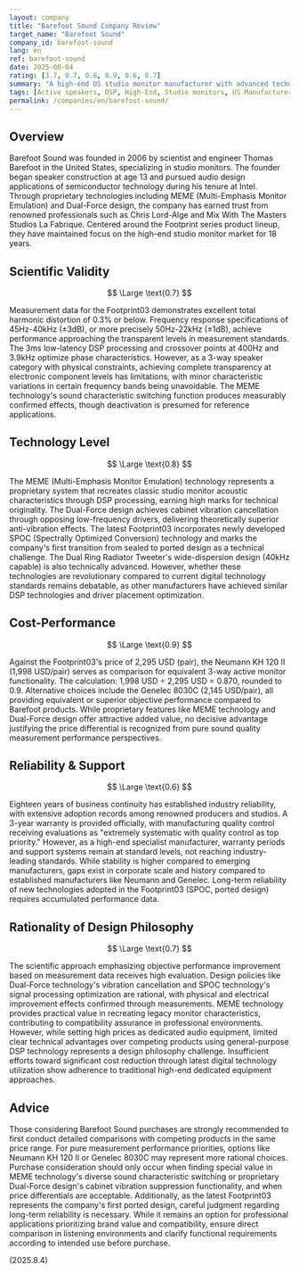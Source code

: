```yaml
---
layout: company
title: "Barefoot Sound Company Review"
target_name: "Barefoot Sound"
company_id: barefoot-sound
lang: en
ref: barefoot-sound
date: 2025-08-04
rating: [3.7, 0.7, 0.8, 0.9, 0.6, 0.7]
summary: "A high-end US studio monitor manufacturer with advanced technical capabilities. While MEME technology and Dual-Force design earn industry recognition, cost-performance is standard due to small price differences with alternatives."
tags: [Active speakers, DSP, High-End, Studio monitors, US Manufacturer]
permalink: /companies/en/barefoot-sound/
---
```

## Overview

Barefoot Sound was founded in 2006 by scientist and engineer Thomas Barefoot in the United States, specializing in studio monitors. The founder began speaker construction at age 13 and pursued audio design applications of semiconductor technology during his tenure at Intel. Through proprietary technologies including MEME (Multi-Emphasis Monitor Emulation) and Dual-Force design, the company has earned trust from renowned professionals such as Chris Lord-Alge and Mix With The Masters Studios La Fabrique. Centered around the Footprint series product lineup, they have maintained focus on the high-end studio monitor market for 18 years.

## Scientific Validity

$$ \Large \text{0.7} $$

Measurement data for the Footprint03 demonstrates excellent total harmonic distortion of 0.3% or below. Frequency response specifications of 45Hz-40kHz (±3dB), or more precisely 50Hz-22kHz (±1dB), achieve performance approaching the transparent levels in measurement standards. The 3ms low-latency DSP processing and crossover points at 400Hz and 3.9kHz optimize phase characteristics. However, as a 3-way speaker category with physical constraints, achieving complete transparency at electronic component levels has limitations, with minor characteristic variations in certain frequency bands being unavoidable. The MEME technology's sound characteristic switching function produces measurably confirmed effects, though deactivation is presumed for reference applications.

## Technology Level

$$ \Large \text{0.8} $$

The MEME (Multi-Emphasis Monitor Emulation) technology represents a proprietary system that recreates classic studio monitor acoustic characteristics through DSP processing, earning high marks for technical originality. The Dual-Force design achieves cabinet vibration cancellation through opposing low-frequency drivers, delivering theoretically superior anti-vibration effects. The latest Footprint03 incorporates newly developed SPOC (Spectrally Optimized Conversion) technology and marks the company's first transition from sealed to ported design as a technical challenge. The Dual Ring Radiator Tweeter's wide-dispersion design (40kHz capable) is also technically advanced. However, whether these technologies are revolutionary compared to current digital technology standards remains debatable, as other manufacturers have achieved similar DSP technologies and driver placement optimization.

## Cost-Performance

$$ \Large \text{0.9} $$

Against the Footprint03's price of 2,295 USD (pair), the Neumann KH 120 II (1,998 USD/pair) serves as comparison for equivalent 3-way active monitor functionality. The calculation: 1,998 USD ÷ 2,295 USD = 0.870, rounded to 0.9. Alternative choices include the Genelec 8030C (2,145 USD/pair), all providing equivalent or superior objective performance compared to Barefoot products. While proprietary features like MEME technology and Dual-Force design offer attractive added value, no decisive advantage justifying the price differential is recognized from pure sound quality measurement performance perspectives.

## Reliability & Support

$$ \Large \text{0.6} $$

Eighteen years of business continuity has established industry reliability, with extensive adoption records among renowned producers and studios. A 3-year warranty is provided officially, with manufacturing quality control receiving evaluations as "extremely systematic with quality control as top priority." However, as a high-end specialist manufacturer, warranty periods and support systems remain at standard levels, not reaching industry-leading standards. While stability is higher compared to emerging manufacturers, gaps exist in corporate scale and history compared to established manufacturers like Neumann and Genelec. Long-term reliability of new technologies adopted in the Footprint03 (SPOC, ported design) requires accumulated performance data.

## Rationality of Design Philosophy

$$ \Large \text{0.7} $$

The scientific approach emphasizing objective performance improvement based on measurement data receives high evaluation. Design policies like Dual-Force technology's vibration cancellation and SPOC technology's signal processing optimization are rational, with physical and electrical improvement effects confirmed through measurements. MEME technology provides practical value in recreating legacy monitor characteristics, contributing to compatibility assurance in professional environments. However, while setting high prices as dedicated audio equipment, limited clear technical advantages over competing products using general-purpose DSP technology represents a design philosophy challenge. Insufficient efforts toward significant cost reduction through latest digital technology utilization show adherence to traditional high-end dedicated equipment approaches.

## Advice

Those considering Barefoot Sound purchases are strongly recommended to first conduct detailed comparisons with competing products in the same price range. For pure measurement performance priorities, options like Neumann KH 120 II or Genelec 8030C may represent more rational choices. Purchase consideration should only occur when finding special value in MEME technology's diverse sound characteristic switching or proprietary Dual-Force design's cabinet vibration suppression functionality, and when price differentials are acceptable. Additionally, as the latest Footprint03 represents the company's first ported design, careful judgment regarding long-term reliability is necessary. While it remains an option for professional applications prioritizing brand value and compatibility, ensure direct comparison in listening environments and clarify functional requirements according to intended use before purchase.

(2025.8.4)
